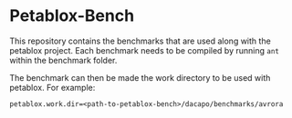 Petablox-Bench
==============

This repository contains the benchmarks that are used along with the petablox project.
Each benchmark needs to be compiled by running ``ant`` within the benchmark folder.

The benchmark can then be made the work directory to be used with petablox.
For example:

    petablox.work.dir=<path-to-petablox-bench>/dacapo/benchmarks/avrora
